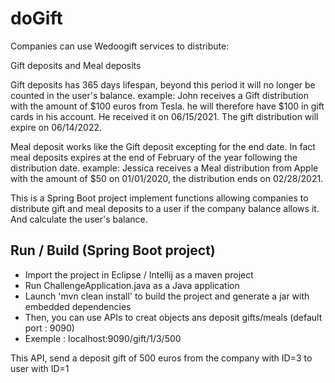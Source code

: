 # doGift

Companies can use Wedoogift services to distribute:

Gift deposits and Meal deposits


Gift deposits has 365 days lifespan, beyond this period it will no longer be counted in the user's balance.
example:
John receives a Gift distribution with the amount of $100 euros from Tesla. he will therefore have $100 in gift cards in his account.
He received it on 06/15/2021. The gift distribution will expire on 06/14/2022.


Meal deposit works like the Gift deposit excepting for the end date. In fact meal deposits expires at the end of February of the year following the distribution date.
example:
Jessica receives a Meal distribution from Apple with the amount of $50 on 01/01/2020, the distribution ends on 02/28/2021.

This is a Spring Boot project implement functions allowing companies to distribute gift and meal deposits to a user if the company balance allows it. And calculate the user's balance.

## Run / Build (Spring Boot project)
- Import the project in Eclipse / Intellij as a maven project
- Run ChallengeApplication.java as a Java application 
- Launch 'mvn clean install' to build the project and generate a jar with embedded dependencies
- Then, you can use APIs to creat objects ans deposit gifts/meals (default port : 9090)
- Exemple : localhost:9090/gift/1/3/500

This API, send a deposit gift of 500 euros from the company with ID=3 to user with ID=1 
